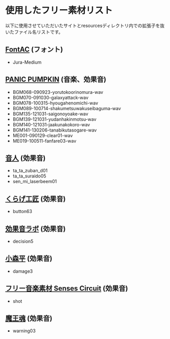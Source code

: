 # 使用したフリー素材リスト

以下に使用させていただいたサイトとresourcesディレクトリ内での拡張子を抜いたファイル名リストです。

## [FontAC](http://www.ac-font.com/jp/index.php) (フォント)

- Jura-Medium

## [PANIC PUMPKIN](http://pansound.com/panicpumpkin/index.html) (音楽、効果音)

- BGM068-090923-yorutokoorinomura-wav
- BGM070-091030-galaxyattack-wav
- BGM078-100315-hyougahenomichi-wav
- BGM089-100714-shakumetsuwakuseibaguma-wav
- BGM135-121031-saigonoyoake-wav
- BGM139-121031-yudanhakinmotsu-wav
- BGM140-121031-jaakunakokoro-wav
- BGM141-130206-tanabikutasogare-wav
- ME001-090129-clear01-wav
- ME019-100511-fanfare03-wav

## [音人](https://on-jin.com/) (効果音)

- ta_ta_zuban_d01
- ta_ta_suraido05
- sen_mi_laserbeem01

## [くらげ工匠](http://www.kurage-kosho.info/) (効果音)

- button63

## [効果音ラボ](https://soundeffect-lab.info/) (効果音)

- decision5

## [小森平](http://taira-komori.jpn.org/) (効果音)

- damage3

## [フリー音楽素材 Senses Circuit](http://www.senses-circuit.com/ ) (効果音)

- shot

## [魔王魂](https://maoudamashii.jokersounds.com/) (効果音)

- warning03